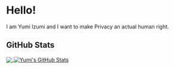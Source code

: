 # Hello!
I am Yumi Izumi and I want to make Privacy an actual human right.
## GitHub Stats
<a href="https://github.com/aapl-yumi/aapl-yumi">
  <img align="center" src="https://github-readme-stats.vercel.app/api/top-langs/?username=aapl-yumi&show_icons=true&theme=radical" />
</a>
<a href="https://github.com/aapl-yumi/aapl-yumi">
  <img align="center" src="https://github-readme-stats.vercel.app/api?username=aapl-yumi&show_icons=true&theme=radical" alt="Yumi's GitHub Stats" />
</a>   
